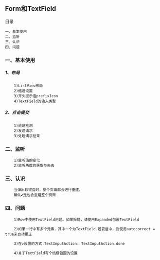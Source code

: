 Form和TextField
-----
目录
```
一、基本使用
二、监听
三、认识
四、问题
```
### 一、基本使用
##### 1、布局
```
    1)ListView布局
    2)缩进设置
    3)开头提示语prefixIcon
    4)TextField的输入类型
```
##### 2、点击提交
```
    1)验证检测
    2)发送请求
    3)处理请求结果
```
### 二、监听
```
    1)监听值的变化
    2)监听角度的获取与失去
```
### 三、认识
```
    当弹出软键盘时，整个页面都会进行重建，
    确认✔是也会重建整个页面
```
### 四、问题
```
    1)Row中使用TextField问题。如果报错，请使用Expanded包裹TextField
    
    2)如果一行中有多个元素，其中一个为TextField.若要居中，则使用autocorrect = true来自动更正
    
    3)在✔设置的方式:TextInputAction: TextInputAction.done
    
    4)关于TextField有个线框包围的设置
```
